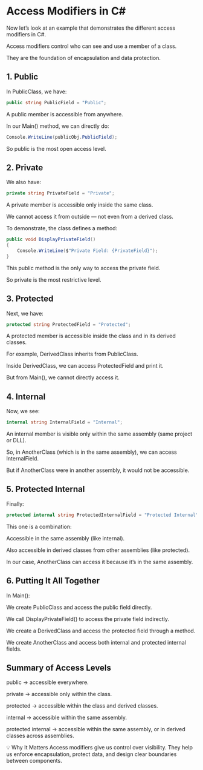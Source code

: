 # Access Modifiers in C#

Now let’s look at an example that demonstrates the different access modifiers in C#. 

Access modifiers control who can see and use a member of a class. 

They are the foundation of encapsulation and data protection.

## 1. Public

In PublicClass, we have:

```csharp
public string PublicField = "Public";
```

A public member is accessible from anywhere.

In our Main() method, we can directly do:

```csharp
Console.WriteLine(publicObj.PublicField);
```

So public is the most open access level.

## 2. Private

We also have:

```csharp
private string PrivateField = "Private";
```

A private member is accessible only inside the same class.

We cannot access it from outside — not even from a derived class.

To demonstrate, the class defines a method:

```csharp
public void DisplayPrivateField()
{
    Console.WriteLine($"Private Field: {PrivateField}");
}
```

This public method is the only way to access the private field.

So private is the most restrictive level.

## 3. Protected

Next, we have:

```csharp
protected string ProtectedField = "Protected";
```

A protected member is accessible inside the class and in its derived classes.

For example, DerivedClass inherits from PublicClass.

Inside DerivedClass, we can access ProtectedField and print it.

But from Main(), we cannot directly access it.

## 4. Internal

Now, we see:

```csharp
internal string InternalField = "Internal";
```

An internal member is visible only within the same assembly (same project or DLL).

So, in AnotherClass (which is in the same assembly), we can access InternalField.

But if AnotherClass were in another assembly, it would not be accessible.

## 5. Protected Internal

Finally:

```csharp
protected internal string ProtectedInternalField = "Protected Internal";
```

This one is a combination:

Accessible in the same assembly (like internal).

Also accessible in derived classes from other assemblies (like protected).

In our case, AnotherClass can access it because it’s in the same assembly.

## 6. Putting It All Together

In Main():

We create PublicClass and access the public field directly.

We call DisplayPrivateField() to access the private field indirectly.

We create a DerivedClass and access the protected field through a method.

We create AnotherClass and access both internal and protected internal fields.

## Summary of Access Levels

public → accessible everywhere.

private → accessible only within the class.

protected → accessible within the class and derived classes.

internal → accessible within the same assembly.

protected internal → accessible within the same assembly, or in derived classes across assemblies.

💡 Why It Matters
Access modifiers give us control over visibility. They help us enforce encapsulation, protect data, and design clear boundaries between components.
